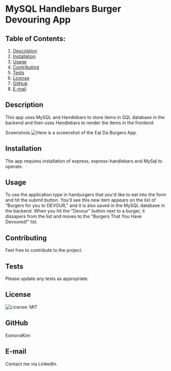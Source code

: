 # MySQL Handlebars Burger Devouring App

## Table of Contents:
  1. [Description](#description) 
  2. [Installation](#Installation)
  3. [Usage](#Usage)  
  4. [Contributing](#Contributing)
  5. [Tests](#Tests)
  6. [License](#License)
  7. [GitHub](#GitHub)
  8. [E-mail](#E-mail)

## Description
This app uses MySQL and Handlebars to store items in SQL database in the backend and then uses Handlebars to render the items in the frontend.

Sceenshots
![Here is a screenshot of the Eat Da Burgers App.](/assets/img/screenshot.png)

## Installation
The app requires installation of express, express-handlebars and MySql to operate.  

## Usage

To use the application type in hamburgers that you'd like to eat into the form and hit the submit button.  You'll see this new item appears on the list of "Burgers for you to DEVOUR," and it is also saved in the MySQL database in the backend. When you hit the "Devour" button next to a burger, it dissapers from the list and moves to the "Burgers That You Have Devoured!" list.

## Contributing
Feel free to contribute to the project.

## Tests
Please update any tests as appropriate.

## License
![License: MIT](https://img.shields.io/badge/License-MIT-yellow.svg)

## GitHub
EsmondKim

## E-mail
Contact me via LinkedIn.